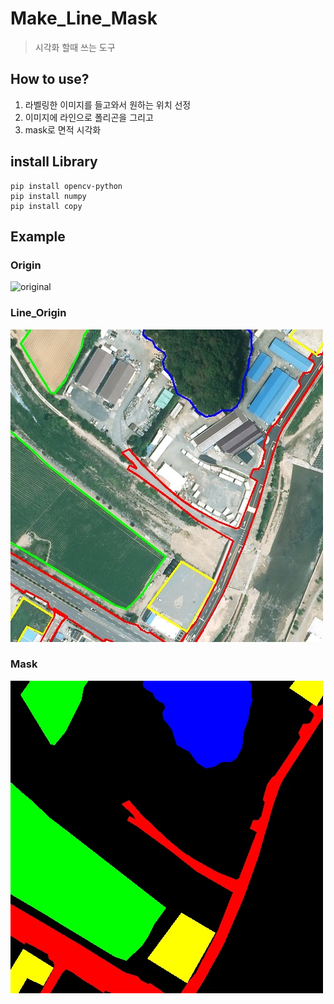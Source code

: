 # Make_Line_Mask
> 시각화 할때 쓰는 도구

## How to use?
1. 라벨링한 이미지를 들고와서 원하는 위치 선정
2. 이미지에 라인으로 폴리곤을 그리고
3. mask로 면적 시각화

## install Library
```
pip install opencv-python
pip install numpy
pip install copy
```
## Example
### Origin
![original](Image/air1.tif)
### Line_Origin
![Line](Example_Image/image_line.jpg)
### Mask
![Mask](Example_Image/mask.jpg)